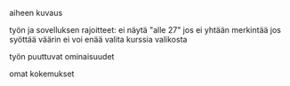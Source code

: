 aiheen kuvaus

työn ja sovelluksen rajoitteet:
ei näytä "alle 27" jos ei yhtään merkintää
jos syöttää väärin ei voi enää valita kurssia valikosta

työn puuttuvat ominaisuudet

omat kokemukset

